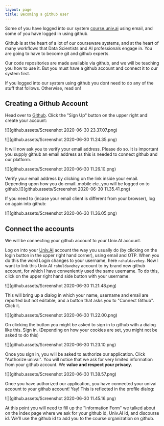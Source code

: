 ```yaml
---
layout: page
title: Becoming a github user
--- 
```


Some of you have logged into our system [course.univ.ai](https://course.univ.ai) using email, and some of you have logged in using github.

Github is at the heart of a lot of our courseware systems, and at the heart of many workflows that Data Scientists and AI professionals engage in. You are going to have to become git and github experts.

Our code repositories are made available via github, and we will be teaching you how to use it. But you must have a github account and connect it to our system first.

If you logged into our system using github you dont need to do any of the stuff that follows. Otherwise, read on!

## Creating a Github Account

Head over to [Github](https://github.com). Click the "Sign Up" button on the upper right and create your account:

![](github.assets/Screenshot 2020-06-30 23.37.07.png)



![](github.assets/Screenshot 2020-06-30 11.24.35.png)

It will now ask you to verify your email address. Please do so. It is important you supply github an email address as this is needed to connect github and our platform.

![](github.assets/Screenshot 2020-06-30 11.26.10.png)

Verify your email address by clicking on the link inside your email. Depending upon how you do email..mobile etc..you will be logged on to github.![](github.assets/Screenshot 2020-06-30 11.35.41.png)

If you need to (incase your email client is different from your browser), log on again into github:

![](github.assets/Screenshot 2020-06-30 11.36.05.png)



## Connect the accounts

We will be connecting your github account to your Univ.AI account.

Log on into your [Univ.AI](https://courses.univ.ai) account the way you usually do (by clicking on the login button in the upper right hand corner), using email and OTP. When you do this the word Login changes to your username, here `rahuldavehey`. Now I want to link this Univ.AI `rahuldavehey` account to by brand new github account, for which I have conveniently used the same username. To do this, click on the upper right hand side button with your username:

![](github.assets/Screenshot 2020-06-30 11.21.48.png)



This will bring up a dialog in which your name, username and email are reported but not editable, and a button that asks you to "Connect Github". Click it.

![](github.assets/Screenshot 2020-06-30 11.22.00.png)

On clicking the button you might be asked to sign in to github with a dialog like this. Sign in. (Depending on how your cookies are set, you might not be asked to do this)

![](github.assets/Screenshot 2020-06-30 11.23.10.png)

Once you sign in, you will be asked to authorize our application. Click "Authorize univai". You will notice that we ask for very limited information from your github account. We **value and respect your privacy**.

![](github.assets/Screenshot 2020-06-30 11.38.57.png)

Once you have authorized our application, you have connected your univai account to your github account! Yay! This is reflected in the profile dialog:

![](github.assets/Screenshot 2020-06-30 11.45.16.png)

At this point you will need to fill up the "Information Form" we talked about on the index page where we ask for your github id, Univ.AI id, and discourse id. We'll use the github id to add you to the course organization on github.